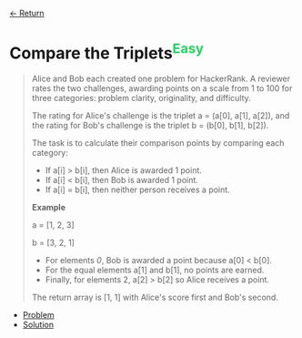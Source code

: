 [&larr; Return](https://hanggrian.github.io/grind-hackerrank/)

# Compare the Triplets<sup style="color: rgb(32, 215, 97);">Easy</sup>

> Alice and Bob each created one problem for HackerRank. A reviewer rates the
  two challenges, awarding points on a scale from 1 to 100 for three categories:
  problem clarity, originality, and difficulty.
>
> The rating for Alice's challenge is the triplet a = (a[0], a[1], a[2]), and
  the rating for Bob's challenge is the triplet b = (b[0], b[1], b[2]).
>
> The task is to calculate their comparison points by comparing each category:
>
> - If a[i] > b[i], then Alice is awarded 1 point.
> - If a[i] < b[i], then Bob is awarded 1 point.
> - If a[i] = b[i], then neither person receives a point.
>
> **Example**
>
> a = [1, 2, 3]
>
> b = [3, 2, 1]
>
> - For elements *0*, Bob is awarded a point because a[0] < b[0].
> - For the equal elements a[1] and b[1], no points are earned.
> - Finally, for elements 2, a[2] > b[2] so Alice receives a point.
>
> The return array is [1, 1] with Alice's score first and Bob's second.

- [Problem](https://www.hackerrank.com/challenges/compare-the-triplets/)
- [Solution](https://github.com/hanggrian/grind-hackerrank/blob/main/algorithms/src/main/java/algo/CompareTheTriplets.java)
